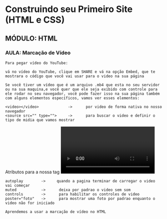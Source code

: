 # Construindo seu Primeiro Site (HTML e CSS)

## MÓDULO: HTML

### AULA: Marcação de Vídeo

`Para pegar vídeo do YouTube:`

    vá no vídeo do YouTube, clique em SHARE e vá na opção Embed, que te mostrara o código que você vai usar para o video na sua página

`Se você tiver um vídeo que é um arquivo .mb4 que esta no seu servidor ou na sua maquina,e você quer que ele seja exibido com controle para ele rodar no seu navegador, você pode fazer isso na sua página também com alguns elementos específicos, vamos ver esses elementos:`

    <video></video>             ->      por video de forma nativa no nosso navegador
    <source src="" type="">     ->      para buscar o video e definir o tipo de midia que vamos mostrar

Atributos para a nossa tag <video>:

    autoplay        ->     quando a pagina terminar de carregar o video vai começar
    muted           ->      deixa por padrao o video sem som
    controls        ->      para habilitar os controles de video
    poster="foto"   ->      para mostrar uma foto por padrao enquanto o video não for iniciado





`Aprendemos a usar a marcação de vídeo no HTML`


